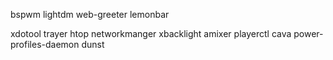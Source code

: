bspwm
lightdm
web-greeter
lemonbar


xdotool
trayer
htop
networkmanger
xbacklight
amixer
playerctl
cava
power-profiles-daemon
dunst
